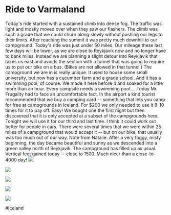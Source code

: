 # Ride to Varmaland
Today's ride started with a sustained climb into dense fog. The traffic was light and mostly moved over when they saw our flashers. The climb was such a grade that we could churn along slowly without pushing our legs to their limits. After reaching the summit it was pretty much downhill to our campground. Today's ride was just under 50 miles. Our mileage these last few days will be lower, as we are close to Reykjavik now and no longer have to bank miles. Instead we are planning a slight detour into Reykjavik that takes us east and avoids the section with a tunnel that was going to require us to put our bike on a bus. (Bikes are not allowed in that tunnel.) The campground we are in is really unique. It used to house some small university, but now has a cucumber farm and a grade school. And it has a swimming pool, of course. We made it here before 4 and soaked for a little more than an hour. Every campsite needs a swimming pool.... Today Mr. Frugality had to face an uncomfortable fact. In the airport a kind tourist recommended that we buy a camping card -- something that lets you camp for free at campgrounds in Iceland. For $200 we only needed to use it 8-10 times for it to pay off. Easy! We bought one the first night but then discovered that it is only accepted at a subset of the campgrounds here. Tonight we will use it for our third and last time. I think it could work out better for people in cars. There were several times that we were within 25 miles of a campground that would accept it -- but on our bike, that usually was too much out of our way. Note from Natalie: After a very foggy, misty beginning, the day became beautiful and sunny as we descended into a green valley north of Reykjavik. The campground has filled up as usual. Vertical feet gained today -- close to 1500. Much nicer than a close-to-4000 day! 
![](data/8a3063c4-3841-41af-9457-8623b6e09c0c.jpg)
 
![](data/178d2303-226c-4a1c-a1cb-f1a4f56755a4.jpg)
 
![](data/6b76ee19-878d-47d3-9064-fff1e90518e6.jpg)
 
![](data/2adebb73-2b7d-4892-9cde-6804ff43e398.jpg)
 
![](data/3cb229e8-f043-4bc7-95a2-2230f7c5c746.jpg)

#Iceland
